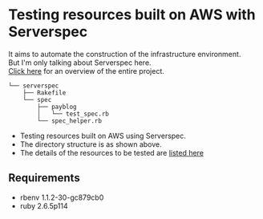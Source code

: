 # Testing resources built on AWS with Serverspec
It aims to automate the construction of the infrastructure environment.<br>
But I'm only talking about Serverspec here.<br>
[Click here][1] for an overview of the entire project.<br>
```
└── serverspec
    ├── Rakefile
    └── spec
        ├── payblog
        │   └── test_spec.rb
        └── spec_helper.rb
```
- Testing resources built on AWS using Serverspec.
- The directory structure is as shown above.
- The details of the resources to be tested are [listed here][2]
## Requirements
- rbenv 1.1.2-30-gc879cb0
- ruby 2.6.5p114

[1]: https://github.com/neetzama/jenkins_study
[2]: https://github.com/neetzama/cloudformation_study
